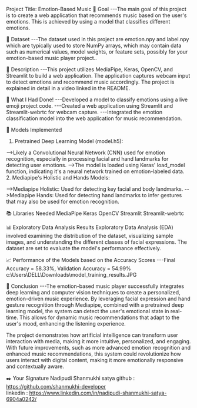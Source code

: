 Project Title: Emotion-Based Music
🎯 Goal
---The main goal of this project is to create a web application that recommends music based on the user's emotions. This is achieved by using a model that classifies different emotions.

🧵 Dataset
---The dataset used in this project are emotion.npy and label.npy which are typically used to store NumPy arrays, which may contain data such as numerical values, model weights, or feature sets, possibly for your emotion-based music player project..

🧾 Description
---This project utilizes MediaPipe, Keras, OpenCV, and Streamlit to build a web application. The application captures webcam input to detect emotions and recommend music accordingly. The project is explained in detail in a video linked in the README.

🧮 What I Had Done!
---Developed a model to classify emotions using a live emoji project code.
---Created a web application using Streamlit and Streamlit-webrtc for webcam capture.
---Integrated the emotion classification model into the web application for music recommendation.

🚀 Models Implemented
1. Pretrained Deep Learning Model (model.h5):

-->Likely a Convolutional Neural Network (CNN) used for emotion recognition, especially in processing facial and hand landmarks for detecting user emotions.
-->The model is loaded using Keras' load_model function, indicating it's a neural network trained on emotion-labeled data.<br>
2. Mediapipe's Holistic and Hands Models:

-->Mediapipe Holistic: Used for detecting key facial and body landmarks.
-->Mediapipe Hands: Used for detecting hand landmarks to infer gestures that may also be used for emotion recognition.

📚 Libraries Needed
MediaPipe
Keras
OpenCV
Streamlit
Streamlit-webrtc

📊 Exploratory Data Analysis Results
Exploratory Data Analysis (EDA) involved examining the distribution of the dataset, visualizing sample images, and understanding the different classes of facial expressions. The dataset are set to evaluate the model's performance effectively.

📈 Performance of the Models based on the Accuracy Scores
---Final Accuracy = 58.33%, Validation Accuracy = 54.99%
c:\Users\DELL\Downloads\model_training_results.JPG


📢 Conclusion
---The emotion-based music player successfully integrates deep learning and computer vision techniques to create a personalized, emotion-driven music experience. By leveraging facial expression and hand gesture recognition through Mediapipe, combined with a pretrained deep learning model, the system can detect the user's emotional state in real-time. This allows for dynamic music recommendations that adapt to the user's mood, enhancing the listening experience.

The project demonstrates how artificial intelligence can transform user interaction with media, making it more intuitive, personalized, and engaging. With future improvements, such as more advanced emotion recognition and enhanced music recommendations, this system could revolutionize how users interact with digital content, making it more emotionally responsive and contextually aware.

✒️ Your Signature
Nadipudi Shanmukhi satya
github : https://github.com/shanmukhi-developer<br>
linkedin : https://www.linkedin.com/in/nadipudi-shanmukhi-satya-6904a0242/<br>
